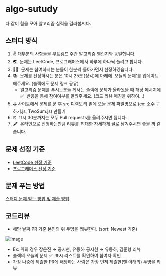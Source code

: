# algo-sutudy

다 같이 힘을 모아 알고리즘 실력을 길러봅시다.

## 스터디 방식

1. ✌️ 대부분의 사항들을 부트캠프 주간 알고리즘 챌린지와 동일합니다.
2. 🌏  문제는 LeetCode, 프로그래머스에서 하루에 하나씩 풀려고 합니다.
3. 🙆‍♀️  문제는 참여하시는 분들이 한분씩 돌아가면서 선정하겠습니다.
4. 📚  문제를 선정하시는 분은 10시 25분(정각)에 아래에 ‘오늘의 문제'를 업데이트 해주세요. (슬랙에도 문제 링크 공유)
    - 알고리즘 문제를 푸시는분들 께서는 슬랙에 문제가 올라왔을 때 해당 메시지에 ✅  반응을 통해 참여여부를 알려주세요. (코드 리뷰 매칭을 위하여…)
5. ⛳️  사이트에서 문제를 푼 후 src 디렉토리 밑에 오늘 문제 파일명으로 (ex: 소수 구하기.js, TwoSum.js) 만들기
6. ⏰  11시 30분까지는 모두 Pull requests를 올려주시면 됩니다.
7. 🖋  온라인으로 진행하는만큼 리뷰를 최대한 자세하게 글로 남겨주시면 좋을 꺼 같습니다.

## 문제 선정 기준
* [LeetCode 선정 기준](https://www.notion.so/LeetCode-52b11a5d635f44628fb5ec0592f1017a)
* [프로그래머스 선정 기준](https://www.notion.so/5623c0413b49435eac16244de812946f)


## 문제 푸는 방법

[스터디 문제 받는 방법 및 제출 방법](https://living-rosehip-25b.notion.site/cbc5384bf0394d1fa330aaf8028a78b8)

## 코드리뷰

- 해당 날짜 PR 기준 본인의 위 두명을 리뷰한다. (sort: Newest 기준)

![image](https://user-images.githubusercontent.com/41819129/182034429-845b0706-a9ad-4aa4-abc1-4deeca7e0d81.png)

- Ex: 위의 경우 장운진 → 공지현, 유동하 공지현 → 유동하, 김준형 리뷰
- 슬랙의 오늘의 문제 ✅  표시 리스트를 확인하여 참여자 확인
- 가장 나중에 제출한 PR에 해당하는 사람은 가장 먼저 제출한(맨 아래의) 두명을 리뷰

